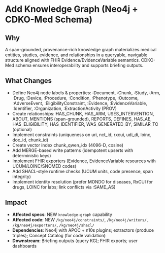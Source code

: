 # Add Knowledge Graph (Neo4j + CDKO-Med Schema)

## Why

A span-grounded, provenance-rich knowledge graph materializes medical entities, studies, evidence, and relationships in a queryable, navigable structure aligned with FHIR Evidence/EvidenceVariable semantics. CDKO-Med schema ensures interoperability and supports briefing outputs.

## What Changes

- Define Neo4j node labels & properties: :Document, :Chunk, :Study, :Arm, :Drug, :Device, :Procedure, :Condition, :Phenotype, :Outcome, :AdverseEvent, :EligibilityConstraint, :Evidence, :EvidenceVariable, :Identifier, :Organization, :ExtractionActivity (PROV)
- Create relationships: HAS_CHUNK, HAS_ARM, USES_INTERVENTION, ABOUT, MENTIONS (span-grounded), REPORTS, DEFINES, HAS_AE, HAS_ELIGIBILITY, HAS_IDENTIFIER, WAS_GENERATED_BY, SIMILAR_TO (optional)
- Implement constraints (uniqueness on uri, nct_id, rxcui, udi_di, loinc, doc_id, chunk_id)
- Create vector index chunk_qwen_idx (4096-D, cosine)
- Add MERGE-based write patterns (idempotent upserts with deterministic keys)
- Implement FHIR exporters (Evidence, EvidenceVariable resources with UCUM/LOINC/SNOMED codes)
- Add SHACL-style runtime checks (UCUM units, code presence, span integrity)
- Implement identity resolution (prefer MONDO for diseases, RxCUI for drugs, LOINC for labs; link conflicts via :SAME_AS)

## Impact

- **Affected specs**: NEW `knowledge-graph` capability
- **Affected code**: NEW `/kg/neo4j/constraints/`, `/kg/neo4j/writers/`, `/kg/neo4j/exporters/`, `/kg/neo4j/shacl/`
- **Dependencies**: Neo4j with APOC + n10s plugins; extractors (produce triples); Concept Catalog (for code validation)
- **Downstream**: Briefing outputs (query KG); FHIR exports; user dashboards
